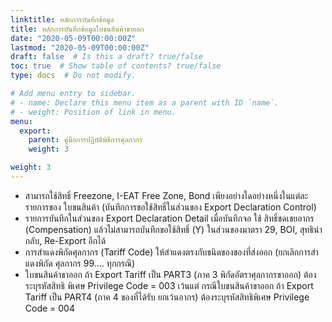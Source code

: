 ```yaml
---
linktitle: หลักการบันทึกข้อมูล
title: หลักการบันทึกข้อมูลใบขนสินค้าขาออก
date: "2020-05-09T00:00:00Z"
lastmod: "2020-05-09T00:00:00Z"
draft: false  # Is this a draft? true/false
toc: true  # Show table of contents? true/false
type: docs  # Do not modify.

# Add menu entry to sidebar.
# - name: Declare this menu item as a parent with ID `name`.
# - weight: Position of link in menu.
menu:
  export:
    parent: คู่มือการปฏิบัติพิธีการศุลกากร  
    weight: 3

weight: 3
---
```



- สามารถใช้สิทธิ์ Freezone, I-EAT Free Zone, Bond เพียงอย่างใดอย่างหนึ่งในแต่ละรายการของ
ใบขนสินค้า (บันทึกการขอใช้สิทธิ์ในส่วนของ Export Declaration Control)
-  รายการบันทึกในส่วนของ Export Declaration Detail เมื่อบันทึกจอ ใช้ สิทธิ์ชดเชยอากร
(Compensation) แล้วไม่สามารถบันทึกขอใช้สิทธิ์ (Y) ในส่วนของมาตรา 29, BOI, สุทธินํากลับ, Re-Export อีกได้
- การสําแดงพิกัดศุลกากร (Tariff Code) ให้สําแดงตรงกับชนิดของของที่ส่งออก (ยกเลิกการสําแดงพิกัด
ศุลกากร 99.... ทุกกรณี)
- ใบขนสินค้าขาออก ถ้า Export Tariff เป็น PART3 (ภาค 3 พิกัดอัตราศุลกากรขาออก) ต้องระบุรหัสสิทธิ
พิเศษ Privilege Code = 003 เว้นแต่ กรณีใบขนสินค้าขาออก ถ้า Export Tariff เป็น PART4 (ภาค 4 ของที่ได้รับ
ยกเว้นอากร) ต้องระบุรหัสสิทธิพิเศษ Privilege Code = 004

